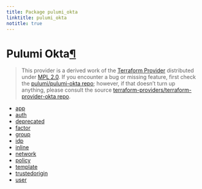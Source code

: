 ```yaml
---
title: Package pulumi_okta
linktitle: pulumi_okta
notitle: true
---
```


<div class="section" id="pulumi-okta">
<h1>Pulumi Okta<a class="headerlink" href="#pulumi-okta" title="Permalink to this headline">¶</a></h1>
<blockquote>
<div><p>This provider is a derived work of the <a class="reference external" href="https://github.com/terraform-providers/terraform-provider-okta">Terraform Provider</a> distributed under
<a class="reference external" href="https://www.mozilla.org/en-US/MPL/2.0/">MPL 2.0</a>. If you encounter a bug or missing feature, first check the
<a class="reference external" href="https://github.com/pulumi/pulumi-okta/issues">pulumi/pulumi-okta repo</a>; however, if that doesn’t turn up
anything, please consult the source <a class="reference external" href="https://github.com/terraform-providers/terraform-provider-okta/issues">terraform-providers/terraform-provider-okta repo</a>.</p>
</div></blockquote>
<div class="toctree-wrapper compound">
<ul>
<li class="toctree-l1"><a class="reference internal" href="app/">app</a></li>
<li class="toctree-l1"><a class="reference internal" href="auth/">auth</a></li>
<li class="toctree-l1"><a class="reference internal" href="deprecated/">deprecated</a></li>
<li class="toctree-l1"><a class="reference internal" href="factor/">factor</a></li>
<li class="toctree-l1"><a class="reference internal" href="group/">group</a></li>
<li class="toctree-l1"><a class="reference internal" href="idp/">idp</a></li>
<li class="toctree-l1"><a class="reference internal" href="inline/">inline</a></li>
<li class="toctree-l1"><a class="reference internal" href="network/">network</a></li>
<li class="toctree-l1"><a class="reference internal" href="policy/">policy</a></li>
<li class="toctree-l1"><a class="reference internal" href="template/">template</a></li>
<li class="toctree-l1"><a class="reference internal" href="trustedorigin/">trustedorigin</a></li>
<li class="toctree-l1"><a class="reference internal" href="user/">user</a></li>
</ul>
</div>
</div>
